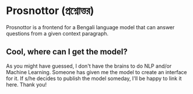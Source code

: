 # Prosnottor (প্রশ্নোত্তর)

Prosnottor is a frontend for a Bengali language model that can answer questions 
from a given context paragraph. 


## Cool, where can I get the model? 

As you might have guessed, I don't have the brains to do NLP and/or Machine
Learning. Someone has given me the model to create an interface for it. If s/he 
decides to publish the model someday, I'll be happy to link it here. Thank you!